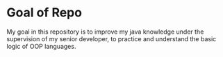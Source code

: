 # Goal of Repo
My goal in this repository is to improve my java knowledge under the supervision of my senior developer, to practice and understand the basic logic of OOP languages.